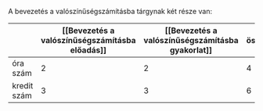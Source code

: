 A bevezetés a valószínűségszámításba tárgynak két része van:

|  | [[Bevezetés a valószínűségszámításba előadás]] | [[Bevezetés a valószínűségszámításba gyakorlat]] | összesen |
| --- | --- | --- | --- |
| óra szám | 2 | 2 | 4 |
| kredit szám | 3 | 3 | 6 |



